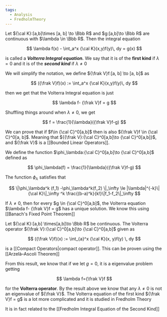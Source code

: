 ```yaml
---
tags:
  - Analysis
  - FredholmTheory
---
```

Let ${\cal K}:[a,b]\times [a, b] \to \Bbb R$ and $g:[a,b]\to \Bbb R$ are continuous with $\lambda \in \Bbb R$. Then the integral equation

$$ \lambda f(x) - \int_a^x {\cal K}(x,y)f(y)\, dy = g(x) $$

is called a _**Volterra Integral equation.**_ We say that it is of the **********first kind********** if $\lambda=0$ and it is of the _******second kind******_ if $\lambda \ne 0$

We will simplify the notation, we define ${\frak V}f:[a, b] \to [a, b]$ as

$$ ({\frak V}f)(x) := \int_a^x {\cal K}(x,y)f(y)\, dy $$

then we get that the Volterra Integral equation is just

$$ \lambda f- {\frak V}f = g $$

Shuffling things around when $\lambda \ne0$, we get

$$ f = \frac{1}{\lambda}({\frak V}f-g) $$

We can prove that if $f\in {\cal C}^0[a,b]$ then is also ${\frak V}f \in {\cal C}^0[a, b]$. Meaning that ${{\frak V}:{\cal C}^0[a,b]\to {\cal C}^0[a,b]}$, and ${\frak V}$ is a [[Bounded Linear Operators]].

We define the function $\phi_\lambda:{\cal C}^0[a,b]\to {\cal C}^0[a,b]$ defined as

$$ \phi_\lambda(f) = \frac{1}{\lambda}({\frak V}f-g) $$

The function $\phi_\lambda$ satisfies that

$$ \|\phi_\lambda^k (f_1) -\phi_\lambda^k(f_2) \|_\infty \le |\lambda|^{-k}\|{\cal K}\|_\infty ^k \frac{(b-a)^k}{k!}\|f_1-f_2\|_\infty $$

If $\lambda\ne 0$, then for every $g \in {\cal C}^0[a,b]$, the Volterra equation $\lambda f- {\frak V}f = g$ has a unique solution. We know this using [[Banach's Fixed Point Theorem]]

Let ${\cal K}:[a,b] \times[a,b]\to \Bbb R$ be continuous. The Volterra operator ${\frak V}:{\cal C}^0[a,b]\to {\cal C}^0[a,b]$ given as

$$ ({\frak V}f)(x) := \int_{a}^x {\cal K}(x, y)f(y) \, dy $$

is a [[Compact Operators|compact operator]]. This can be proven using the [[Arzelà–Ascoli Theorem]]

From this result, we know that if we let $g = 0$, it is a eigenvalue problem getting

$$ \lambda f={\frak V}f $$

for the **********Volterra operator**********. By the result above we know that any $\lambda\ne0$ is not an eigenvalue of ${\frak V}$. The Volterra equation of the first kind ${\frak V}f = g$ is a lot more complicated and it is studied in Fredholm Theory

It is in fact related to the [[Fredholm Integral Equation of the Second Kind]]